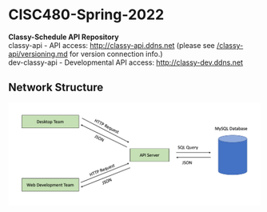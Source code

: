 # CISC480-Spring-2022
**Classy-Schedule API Repository**
</br>
classy-api - API access: http://classy-api.ddns.net (please see [/classy-api/versioning.md](docs) for version connection info.)
</br>
dev-classy-api - Developmental API access: http://classy-dev.ddns.net

## Network Structure
![Alt text](docs/network-layout.png?raw=true "Network Layout")

